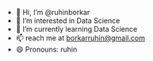 - 👋 Hi, I’m @ruhinborkar
- 👀 I’m interested in Data Science
- 🌱 I’m currently learning Data Science
- 📫 reach me at borkarruhin@gmail.com
- 😄 Pronouns: ruhin


<!---
ruhinborkar/ruhinborkar is a ✨ special ✨ repository because its `README.md` (this file) appears on your GitHub profile.
You can click the Preview link to take a look at your changes.
--->
